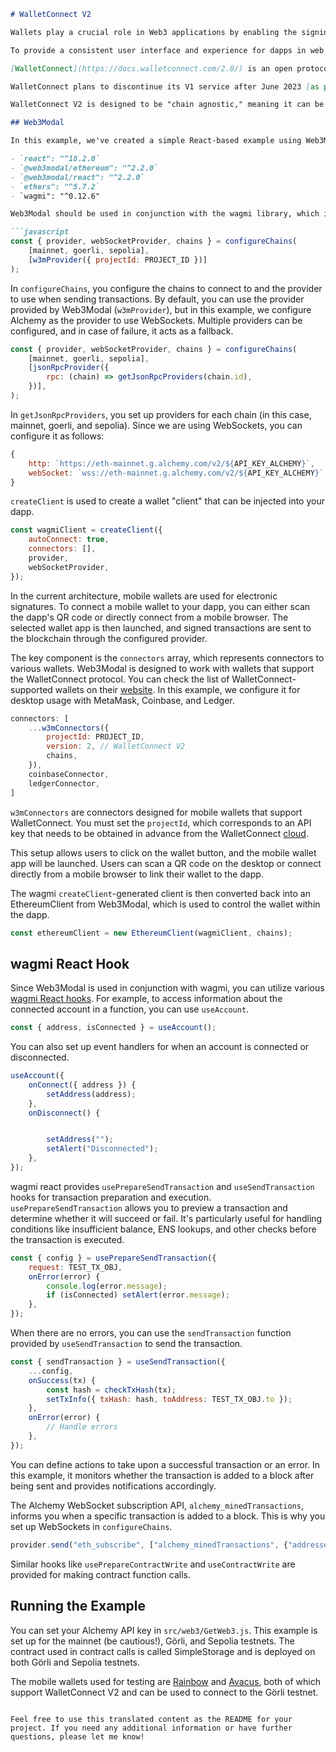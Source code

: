 ```markdown
# WalletConnect V2

Wallets play a crucial role in Web3 applications by enabling the signing of transactions on the Ethereum blockchain. While developing a dapp, implementing wallet functionality can be cumbersome, and creating a separate wallet specific to your application can be time-consuming.

To provide a consistent user interface and experience for dapps in web browsers and mobile environments, a standardized approach (such as EIP-1193) is necessary. Currently, in desktop environments, MetaMask and various mobile wallets offer compliant implementations of such standards.

[WalletConnect](https://docs.walletconnect.com/2.0/) is an open protocol that connects "wallets" with dapps, allowing dapps to support multiple wallets. In particular, [Web3Modal](https://web3modal.com) is a package that simplifies the integration of multiple wallets in a dapp, built on top of WalletConnect.

WalletConnect plans to discontinue its V1 service after June 2023 [as per this plan](https://medium.com/walletconnect/weve-reset-the-clock-on-the-walletconnect-v1-0-shutdown-now-scheduled-for-june-28-2023-ead2d953b595), and the development of V2 is currently in progress. Some wallets have already adopted V2, and you can check the supported wallets on the [WalletConnect Explorer](https://explorer.walletconnect.com/). Please note that MetaMask Mobile does not yet support V2.

WalletConnect V2 is designed to be "chain agnostic," meaning it can be applied to various blockchains, not limited to Ethereum.

## Web3Modal

In this example, we've created a simple React-based example using Web3Modal V2 (please note that V2 is still in progress and may undergo changes). This example uses the following versions:

- `react": "^18.2.0`
- `@web3modal/ethereum": "^2.2.0`
- `@web3modal/react": "^2.2.0`
- `ethers": "^5.7.2`
- `wagmi": "^0.12.6"

Web3Modal should be used in conjunction with the wagmi library, which is specifically designed for React. The `configureChains` and `createClient` functions provided by wagmi are used to set up chain and wallet "clients."

```javascript
const { provider, webSocketProvider, chains } = configureChains(
    [mainnet, goerli, sepolia],
    [w3mProvider({ projectId: PROJECT_ID })]
);
```

In `configureChains`, you configure the chains to connect to and the provider to use when sending transactions. By default, you can use the provider provided by Web3Modal (`w3mProvider`), but in this example, we configure Alchemy as the provider to use WebSockets. Multiple providers can be configured, and in case of failure, it acts as a fallback.

```javascript
const { provider, webSocketProvider, chains } = configureChains(
    [mainnet, goerli, sepolia],
    [jsonRpcProvider({
        rpc: (chain) => getJsonRpcProviders(chain.id),
    })],
);
```

In `getJsonRpcProviders`, you set up providers for each chain (in this case, mainnet, goerli, and sepolia). Since we are using WebSockets, you can configure it as follows:

```javascript
{
    http: `https://eth-mainnet.g.alchemy.com/v2/${API_KEY_ALCHEMY}`,
    webSocket: `wss://eth-mainnet.g.alchemy.com/v2/${API_KEY_ALCHEMY}`,
}
```

`createClient` is used to create a wallet "client" that can be injected into your dapp. 

```javascript
const wagmiClient = createClient({
    autoConnect: true,
    connectors: [],
    provider,
    webSocketProvider,
});
```

In the current architecture, mobile wallets are used for electronic signatures. To connect a mobile wallet to your dapp, you can either scan the dapp's QR code or directly connect from a mobile browser. The selected wallet app is then launched, and signed transactions are sent to the blockchain through the configured provider.

The key component is the `connectors` array, which represents connectors to various wallets. Web3Modal is designed to work with wallets that support the WalletConnect protocol. You can check the list of WalletConnect-supported wallets on their [website](https://explorer.walletconnect.com/). In this example, we configure it for desktop usage with MetaMask, Coinbase, and Ledger.

```javascript
connectors: [
    ...w3mConnectors({
        projectId: PROJECT_ID,
        version: 2, // WalletConnect V2
        chains,
    }),
    coinbaseConnector,
    ledgerConnector,
]
```

`w3mConnectors` are connectors designed for mobile wallets that support WalletConnect. You must set the `projectId`, which corresponds to an API key that needs to be obtained in advance from the WalletConnect [cloud](https://cloud.walletconnect.com/).

This setup allows users to click on the wallet button, and the mobile wallet app will be launched. Users can scan a QR code on the desktop or connect directly from a mobile browser to link their wallet to the dapp.

The wagmi `createClient`-generated client is then converted back into an EthereumClient from Web3Modal, which is used to control the wallet within the dapp.

```javascript
const ethereumClient = new EthereumClient(wagmiClient, chains);
```

## wagmi React Hook

Since Web3Modal is used in conjunction with wagmi, you can utilize various [wagmi React hooks](https://wagmi.sh/react/getting-started). For example, to access information about the connected account in a function, you can use `useAccount`.

```javascript
const { address, isConnected } = useAccount();
```

You can also set up event handlers for when an account is connected or disconnected.

```javascript
useAccount({
    onConnect({ address }) {
        setAddress(address);
    },
    onDisconnect() {


        setAddress("");
        setAlert("Disconnected");
    },
});
```

wagmi react provides `usePrepareSendTransaction` and `useSendTransaction` hooks for transaction preparation and execution. `usePrepareSendTransaction` allows you to preview a transaction and determine whether it will succeed or fail. It's particularly useful for handling conditions like insufficient balance, ENS lookups, and other checks before the transaction is executed. 

```javascript
const { config } = usePrepareSendTransaction({
    request: TEST_TX_OBJ,
    onError(error) {
        console.log(error.message);
        if (isConnected) setAlert(error.message);
    },
});
```

When there are no errors, you can use the `sendTransaction` function provided by `useSendTransaction` to send the transaction.

```javascript
const { sendTransaction } = useSendTransaction({
    ...config,
    onSuccess(tx) {
        const hash = checkTxHash(tx);
        setTxInfo({ txHash: hash, toAddress: TEST_TX_OBJ.to });
    },
    onError(error) {
        // Handle errors
    },
});
```

You can define actions to take upon a successful transaction or an error. In this example, it monitors whether the transaction is added to a block after being sent and provides notifications accordingly.

The Alchemy WebSocket subscription API, `alchemy_minedTransactions`, informs you when a specific transaction is added to a block. This is why you set up WebSockets in `configureChains`.

```javascript
provider.send("eth_subscribe", ["alchemy_minedTransactions", {"addresses": [{"to": ..., "from": ...}],"includeRemoved": false, "hashesOnly": true}]);
```

Similar hooks like `usePrepareContractWrite` and `useContractWrite` are provided for making contract function calls.

## Running the Example

You can set your Alchemy API key in `src/web3/GetWeb3.js`. This example is set up for the mainnet (be cautious!), Görli, and Sepolia testnets. The contract used in contract calls is called SimpleStorage and is deployed on both Görli and Sepolia testnets.

The mobile wallets used for testing are [Rainbow](https://rainbow.me/) and [Avacus](https://avacus.cc/), both of which support WalletConnect V2 and can be used to connect to the Görli testnet.
```

Feel free to use this translated content as the README for your project. If you need any additional information or have further questions, please let me know!
